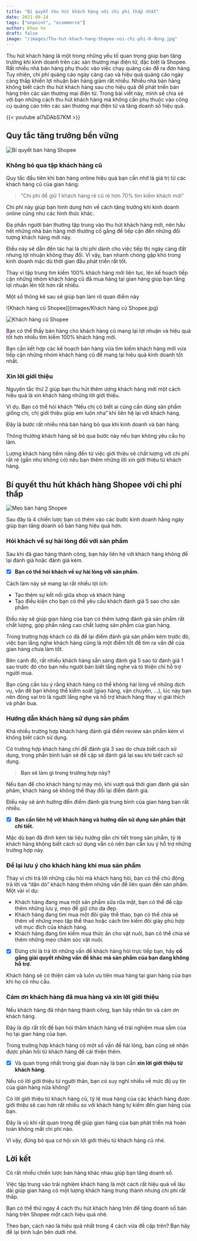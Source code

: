 ```yaml
---
title: "Bí quyết thu hút khách hàng với chi phí thấp nhất"
date: 2021-09-24
tags: ["onpoint", "ecommerce"]
author: Khoa Vo
draft: false
image: "/images/Thu-hut-khach-hang-Shopee-voi-chi-phi-0-đong.jpg"
---
```

Thu hút khách hàng là một trong những yếu tố quan trọng giúp bạn tăng trưởng khi kinh doanh trên các sàn thương mại điện tử, đặc biệt là Shopee.
Rất nhiều nhà bán hàng phụ thuộc vào việc chạy quảng cáo để ra đơn hàng. Tuy nhiên, chi phí quảng cáo ngày càng cao và hiệu quả quảng cáo ngày càng thấp khiến lợi nhuận bán hàng giảm rất nhiều.
Nhiều nhà bán hàng không biết cách thu hút khách hàng sau cho hiệu quả để phát triển bán hàng trên các sàn thương mại điện tử.
Trong bài viết này, mình sẽ chia sẻ với bạn những cách thu hút khách hàng mà không cần phụ thuộc vào công cụ quảng cáo trên các sàn thương mại điện tử và tăng doanh số hiệu quả.

{{< youtube aI7sDAbS7KM >}}

## Quy tắc tăng trưởng bền vững

![Bí quyết bán hàng Shopee](images/bi-quyet-ban-hang-shopee.jpg)

### Không bỏ qua tập khách hàng cũ

Quy tắc đầu tiên khi bán hàng online hiệu quả bạn cần nhớ là giá trị từ các khách hàng cũ của gian hàng:

> “Chi phí để giữ 1 khách hàng rẻ cũ rẻ hơn 70% tìm kiếm khách mới”

Chi phí này giúp bạn hình dung hơn về cách tăng trưởng khi kinh doanh online cũng như các hình thức khác.

Đa phần người bán thường tập trung vào thu hút khách hàng mới, nên hầu hết những nhà bán hàng mới thường cố gắng để tiếp cận đến những đối tượng khách hàng mới này.

Điều này sẽ dẫn đến tác hại là chi phí dành cho việc tiếp thị ngày càng đắt nhưng lợi nhuận không thay đổi. Vì vậy, bạn nhanh chóng gặp khó trong kinh doanh mặc dù thời gian đầu phát triển rất tốt.

Thay vì tập trung tìm kiếm 100% khách hàng mới liên tục, lên kế hoạch tiếp cận những nhóm khách hàng cũ đã mua hàng tại gian hàng giúp bạn tăng lợi nhuận lên tốt hơn rất nhiều.

Một số thông kê sau sẽ giúp bạn làm rõ quan điểm này

![Khách hàng cũ Shopee]](images/Khách hàng cũ Shopee.jpg)

![Khách hàng cũ Shopee](khach-hang-cu-shopee.jpg)

Bạn có thể thấy bán hàng cho khách hàng cũ mang lại lợi nhuận và hiệu quả tốt hơn nhiều tìm kiếm 100% khách hàng mới.

Bạn cần kết hợp các kế hoạch bán hàng vừa tìm kiếm khách hàng mới vừa tiếp cận những nhóm khách hàng cũ để mang lại hiệu quả kinh doanh tốt nhất.

### Xin lời giới thiệu

Nguyên tắc thứ 2 giúp bạn thu hút thêm ượng khách hàng mới một cách hiệu quả là xin khách hàng những lời giới thiệu.

Ví dụ. Bạn có thể hỏi khách “Nếu chị có biết ai cũng cần dùng sản phẩm giống chị, chị giới thiệu giúp em luôn nha” khi liên hệ lại với khách hàng.

Đây là bước rất nhiều nhà bán hàng bỏ qua khi kinh doanh và bán hàng.

Thông thường khách hàng sẽ bỏ qua bước này nếu bạn không yêu cầu họ làm.

Lượng khách hàng tiềm năng đến từ việc giới thiệu sẽ chất lượng với chi phí rất rẻ (gần như không có) nếu bạn thêm những lời xin giới thiệu từ khách hàng.

## Bí quyết thu hút khách hàng Shopee với chi phí thấp

![Mẹo bán hàng Shopee](images/Meo-ban-hang-shopee.jpg)

Sau đây là 4 chiến lược bạn có thêm vào các bước kinh doanh hằng ngày giúp bạn tăng doanh số bán hàng hiệu quả hơn.

### Hỏi khách về sự hài lòng đối với sản phẩm

Sau khi đã giao hàng thành công, bạn hãy liên hệ với khách hàng không để lại đánh giá hoặc đánh giá kém.

- [x] **Bạn có thể hỏi khách về sự hài lòng với sản phẩm.** 

Cách làm này sẽ mang lại rất nhiều lợi ích:

- Tạo thêm sự kết nối giữa shop và khách hàng
- Tạo điều kiện cho bạn có thể yêu cầu khách đánh giá 5 sao cho sản phẩm

Điều này sẽ giúp gian hàng của bạn có thêm lượng đánh giá sản phẩm rất chất lượng, góp phần nâng cao chất lượng sản phẩm của gian hàng.

Trong trường hợp khách có đã để lại điểm đánh giá sản phẩm kém trước đó, việc bạn lắng nghe khách hàng cũng là một điểm tốt để tìm ra vấn đề của gian hàng chưa làm tốt.

Bên cạnh đó, rất nhiều khách hàng sẵn sàng đánh giá 5 sao từ đánh giá 1 sao trước đó cho bạn nếu người bán biết lắng nghe và tỏ thiện chí hỗ trợ người mua.

Bạn cũng cần lưu ý rằng khách hàng có thể không hài lòng về những dịch vụ, vấn đề bạn không thể kiểm soát (giao hàng, vận chuyển, …), lúc này bạn nên đóng vai trò là người lắng nghe và hỗ trợ khách hàng thay vì giải thích và phân bua.

### Hướng dẫn khách hàng sử dụng sản phẩm

Khá nhiều trường hợp khách hàng đánh giá điểm review sản phẩm kém vì không biết cách sử dụng. 

Có trường hợp khách hàng chỉ để đánh giá 3 sao do chưa biết cách sử dụng, trong phần bình luận sẽ đề cập sẽ đánh giá lại sau khi biết cách sử dụng.

> **Bạn sẽ làm gì trong trường hợp này?**

Nếu bạn để cho khách hàng tự mày mò, khi vượt quá thời gian đánh giá sản phâm, khách hàng sẽ không thể thay đổi lại điểm đánh giá.

Điều này sẽ ảnh hưởng đến điểm đánh giá trung bình của gian hàng bạn rất nhiều.

- [x] **Bạn cần liên hệ với khách hàng và hướng dẫn sử dụng sản phẩm thật chi tiết.**

Mặc dù bạn đã đính kèm tài liệu hướng dẫn chi tiết trong sản phẩm, tỷ lệ khách hàng không biết cách sử dụng vẫn có nên bạn cần lưu ý hỗ trợ những trường hợp này.

### Để lại lưu ý cho khách hàng khi mua sản phẩm

Thay vì chỉ trả lời những câu hỏi mà khách hàng hỏi, bạn có thể chủ động trả lời và “dặn dò” khách hàng thêm những vấn đề liên quan đến sản phẩm. Một vài ví dụ:

- Khách hàng đang mua một sản phẩm sữa rữa mặt, bạn có thể đề cập thêm những lưu ý, mẹo để giữ cho da đẹp.
- Khách hàng đang tìm mua một đôi giày thể thao, bạn có thể chia sẻ thêm về những mẹo tập thể thao hoặc cách tìm kiếm đôi giày phù hợp với mục đích của khách hàng.
- Khách hàng đang tìm kiếm mua thức ăn cho vật nuôi, bạn có thể chia sẻ thêm những mẹo chăm sóc vật nuôi.

- [x] Đừng chỉ là trả lời những vấn đề khách hàng hỏi trực tiếp bạn, hãy **cố gắng giải quyết những vấn đề khác mà sản phẩm của bạn đang không hỗ trợ.**

Khách hàng sẽ có thiện cảm và luôn ưu tiên mua hàng tại gian hàng của bạn khi họ có nhu cầu.

### Cám ơn khách hàng đã mua hàng và xin lời giới thiệu

Nếu khách hàng đã nhận hàng thành công, bạn hãy nhắn tin và cảm ơn khách hàng.

Đây là dịp rất tốt để bạn hỏi thăm khách hàng về trải nghiệm mua sắm của họ tại gian hàng của bạn.

Trong trường hợp khách hàng có một số vấn đề hài lòng, bạn cũng sẽ nhận được phản hồi từ khách hàng để cải thiện thêm.

- [x] Và quan trọng nhất trong giai đoạn này là bạn cần **xin lời giới thiệu từ khách hàng**.

Nếu có lời giới thiệu từ người thân, bạn có suy nghĩ nhiều về mức độ uy tín của gian hàng nữa không?

Có lời giới thiệu từ khách hàng cũ, tỷ lệ mua hàng của các khách hàng được giới thiệu sẽ cao hơn rất nhiều so với khách hàng tự kiếm đến gian hàng của bạn.

Đây là vũ khí rất quan trọng để giúp gian hàng của bạn phát triển mà hoàn toàn không mất chi phí nào.

Vì vậy, đừng bỏ qua cơ hội xin lời giới thiệu từ khách hàng cũ nhé.

## Lời kết

Có rất nhiều chiến lược bán hàng khác nhau giúp bạn tăng doanh số.

Việc tập trung vào trải nghiệm khách hàng là một cách rất hiệu quả về lâu dài giúp gian hàng có một lượng khách hàng trung thành nhưng chi phí rất thấp.

Bạn có thể thử ngay 4 cách thu hút khách hàng trên để tăng doanh số bán hàng trên Shopee một cách hiệu quả nhé.

Theo bạn, cách nào là hiệu quả nhất trong 4 cách vừa đề cập trên? Bạn hãy để lại bình luận bên dưới nhé.
